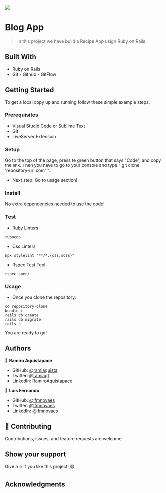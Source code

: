 ![](https://img.shields.io/badge/Microverse-blueviolet)

# Blog App 

> In this project we have build a Recipe App usign Ruby on Rails.
## Built With

- Ruby on Rails
- Git - Github - GitFlow

## Getting Started

To get a local copy up and running follow these simple example steps.

### Prerequisites

- Visual Studio Code or Sublime Text
- Git
- LiveServer Extension

### Setup

Go to the top of the page, press te green button that says "Code", and copy the link. Then you have to go to your console and type " git clone 'repository-url.com' ".

- Next step: Go to usage section!

### Install

No extra dependencies needed to use the code!

### Test

- Ruby Linters 

```
rubocop
```

- Css Linters

```
npx stylelint "**/*.{css,scss}"
```

- Rspec Test Tool
``` 
rspec spec/
```

### Usage

- Once you clone the repository:

```
cd repository-clone
bundle i
rails db:create
rails db:migrate
rails s
```

You are ready to go!

## Authors

👤 **Ramiro Aquistapace**

- GitHub: [@ramiaquista](https://github.com/ramiaquista)
- Twitter: [@ramiaq1](https://twitter.com/ramiaq1)
- LinkedIn: [RamiroAquistapace](https://www.linkedin.com/in/ramiro-aquistapace-32b61b204/)

👤 **Luís Fernando**

- GitHub: [@lfmnovaes](https://img.shields.io/github/followers/lfmnovaes?color=lightgray&style=plastic&labelColor=blue)
- Twitter: [@lfmnovaes](https://img.shields.io/twitter/follow/lfmnovaes?style=plastic&labelColor=blue)
- LinkedIn: [@lfmnovaes](https://img.shields.io/badge/LinkedIn-blue?style=plastic&logo=linkedin)

## 🤝 Contributing

Contributions, issues, and feature requests are welcome!

## Show your support

Give a ⭐️ if you like this project! 😄

## Acknowledgments